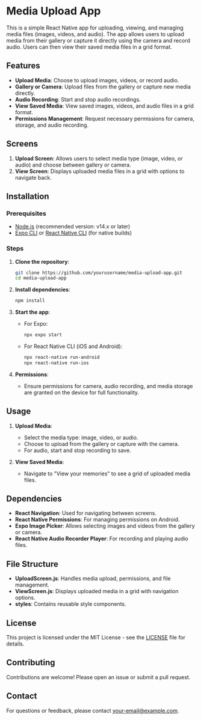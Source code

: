 # Media Upload App

This is a simple React Native app for uploading, viewing, and managing media files (images, videos, and audio). The app allows users to upload media from their gallery or capture it directly using the camera and record audio. Users can then view their saved media files in a grid format.

## Features

- **Upload Media**: Choose to upload images, videos, or record audio.
- **Gallery or Camera**: Upload files from the gallery or capture new media directly.
- **Audio Recording**: Start and stop audio recordings.
- **View Saved Media**: View saved images, videos, and audio files in a grid format.
- **Permissions Management**: Request necessary permissions for camera, storage, and audio recording.

## Screens

1. **Upload Screen**: Allows users to select media type (image, video, or audio) and choose between gallery or camera.
2. **View Screen**: Displays uploaded media files in a grid with options to navigate back.

## Installation

### Prerequisites

- [Node.js](https://nodejs.org/) (recommended version: v14.x or later)
- [Expo CLI](https://docs.expo.dev/get-started/installation/) or [React Native CLI](https://reactnative.dev/docs/environment-setup) (for native builds)

### Steps

1. **Clone the repository**:

    ```bash
    git clone https://github.com/yourusername/media-upload-app.git
    cd media-upload-app
    ```

2. **Install dependencies**:

    ```bash
    npm install
    ```

3. **Start the app**:

    - For Expo:
      ```bash
      npx expo start
      ```

    - For React Native CLI (iOS and Android):
      ```bash
      npx react-native run-android
      npx react-native run-ios
      ```

4. **Permissions**:

    - Ensure permissions for camera, audio recording, and media storage are granted on the device for full functionality.

## Usage

1. **Upload Media**:
   - Select the media type: image, video, or audio.
   - Choose to upload from the gallery or capture with the camera.
   - For audio, start and stop recording to save.

2. **View Saved Media**:
   - Navigate to "View your memories" to see a grid of uploaded media files.

## Dependencies

- **React Navigation**: Used for navigating between screens.
- **React Native Permissions**: For managing permissions on Android.
- **Expo Image Picker**: Allows selecting images and videos from the gallery or camera.
- **React Native Audio Recorder Player**: For recording and playing audio files.

## File Structure

- **UploadScreen.js**: Handles media upload, permissions, and file management.
- **ViewScreen.js**: Displays uploaded media in a grid with navigation options.
- **styles**: Contains reusable style components.

## License

This project is licensed under the MIT License - see the [LICENSE](LICENSE) file for details.

## Contributing

Contributions are welcome! Please open an issue or submit a pull request.

## Contact

For questions or feedback, please contact [your-email@example.com](mailto:your-email@example.com).
